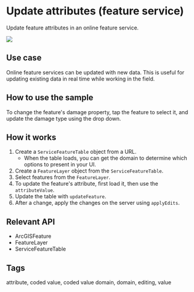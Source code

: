 # Update attributes (feature service)

Update feature attributes in an online feature service.

![](screenshot.png)

## Use case

Online feature services can be updated with new data. This is useful for updating existing data in real time while working in the field.

## How to use the sample

To change the feature's damage property, tap the feature to select it, and update the damage type using the drop down.

## How it works

1. Create a `ServiceFeatureTable` object from a URL.
    * When the table loads, you can get the domain to determine which options to present in your UI.
2. Create a `FeatureLayer` object from the `ServiceFeatureTable`.
3. Select features from the `FeatureLayer`.
4. To update the feature's attribute, first load it, then use the `attributeValue`.
5. Update the table with `updateFeature`.
6. After a change, apply the changes on the server using `applyEdits`.

## Relevant API

* ArcGISFeature
* FeatureLayer
* ServiceFeatureTable

## Tags

attribute, coded value, coded value domain, domain, editing, value
